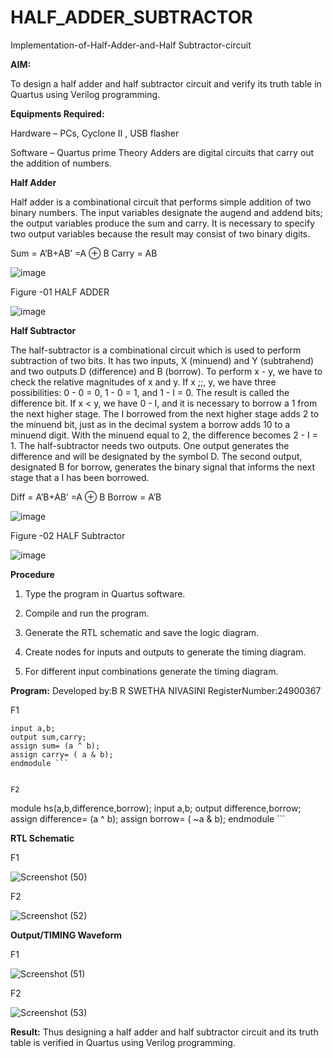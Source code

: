 # HALF_ADDER_SUBTRACTOR

Implementation-of-Half-Adder-and-Half Subtractor-circuit

**AIM:**

To design a half adder and half subtractor circuit and verify its truth table in Quartus using Verilog programming.

**Equipments Required:**

Hardware – PCs, Cyclone II , USB flasher 

Software – Quartus prime Theory Adders are digital circuits that carry out the addition of numbers.

**Half Adder**

Half adder is a combinational circuit that performs simple addition of two binary numbers. The input variables designate the augend and addend bits; the output variables produce the sum and carry. It is necessary to specify two output variables because the result may consist of two binary digits.

Sum = A’B+AB’ =A ⊕ B Carry = AB



![image](https://github.com/naavaneetha/HALF_ADDER_SUBTRACTOR/assets/154305477/bd4a0b2c-cdbc-4184-ab08-81578f121e1f)

Figure -01 HALF ADDER



![image](https://github.com/user-attachments/assets/bb5ced8e-faa9-4897-8f52-4848cabaacc1)


**Half Subtractor**

The half-subtractor is a combinational circuit which is used to perform subtraction of two bits. It has two inputs, X (minuend) and Y (subtrahend) and two outputs D (difference) and B (borrow). To perform x - y, we have to check the relative magnitudes of x and y. If x ;;, y, we have three possibilities: 0 - 0 = 0, 1 - 0 = 1, and 1 - I = 0. The result is called the difference bit. If x < y, we have 0 - I, and it is necessary to borrow a 1 from the next higher stage. The I borrowed from the next higher stage adds 2 to the minuend bit, just as in the decimal system a borrow adds 10 to a minuend digit. With the minuend equal to 2, the difference becomes 2 - I = 1. The half-subtractor needs two outputs. One output generates the difference and will be designated by the symbol D. The second output, designated B for borrow, generates the binary signal that informs the next stage that a I has been borrowed. 

Diff = A’B+AB’ =A ⊕ B
Borrow = A’B


 ![image](https://github.com/naavaneetha/HALF_ADDER_SUBTRACTOR/assets/154305477/d76b099c-513f-4e7c-843a-e2fd028a531a)

Figure -02 HALF Subtractor


![image](https://github.com/user-attachments/assets/dc9f52fd-e417-4c2c-8301-55c1513c9a29)


**Procedure**

1.	Type the program in Quartus software.

2.	Compile and run the program.

3.	Generate the RTL schematic and save the logic diagram.

4.	Create nodes for inputs and outputs to generate the timing diagram.

5.	For different input combinations generate the timing diagram.


**Program:**
Developed by:B R SWETHA NIVASINI 
RegisterNumber:24900367

F1



``` module ha(a,b,sum,carry);
input a,b;
output sum,carry;
assign sum= (a ^ b);
assign carry= ( a & b);
endmodule ```


F2

```
module hs(a,b,difference,borrow);
input a,b;
output difference,borrow;
assign difference= (a ^ b);
assign borrow= ( ~a & b);
endmodule ```



**RTL Schematic**

F1 

![Screenshot (50)](https://github.com/user-attachments/assets/c0dbf808-b24c-4f90-b48e-c0de0c379912)

F2

![Screenshot (52)](https://github.com/user-attachments/assets/9617a0e1-4cef-40ea-93af-e6d1914f60b8)



**Output/TIMING Waveform**

F1

![Screenshot (51)](https://github.com/user-attachments/assets/0b26f485-a6d3-49e6-9598-1412039b1b7f)

F2

![Screenshot (53)](https://github.com/user-attachments/assets/1bbfd631-91e3-43b9-aa6e-e08ab402f555)



**Result:**
Thus designing a half adder and half subtractor circuit and its truth table is verified in Quartus using Verilog programming.
